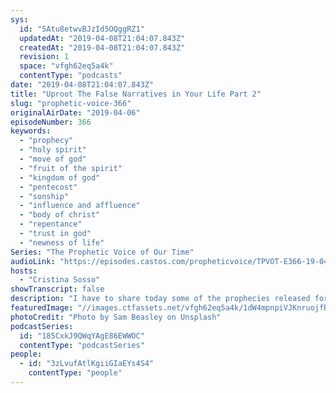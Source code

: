 ```yaml
---
sys:
  id: "5Atu8etwvBJzId5OQggRZ1"
  updatedAt: "2019-04-08T21:04:07.843Z"
  createdAt: "2019-04-08T21:04:07.843Z"
  revision: 1
  space: "vfgh62eq5a4k"
  contentType: "podcasts"
date: "2019-04-08T21:04:07.843Z"
title: "Uproot The False Narratives in Your Life Part 2"
slug: "prophetic-voice-366"
originalAirDate: "2019-04-06"
episodeNumber: 366
keywords:
  - "prophecy"
  - "holy spirit"
  - "move of god"
  - "fruit of the spirit"
  - "kingdom of god"
  - "pentecost"
  - "sonship"
  - "influence and affluence"
  - "body of christ"
  - "repentance"
  - "trust in god"
  - "newness of life"
Series: "The Prophetic Voice of Our Time"
audioLink: "https://episodes.castos.com/propheticvoice/TPVOT-E366-19-04-06-07-Uproot-the-False-Narratives-in-Your-Life-Part-2.mp3"
hosts:
  - "Cristina Sosso"
showTranscript: false
description: "I have to share today some of the prophecies released for the past 2 weeks. Just keep in mind that the testimony of our Lord Jesus Christ is the spirit of prophecy. That is in Revelation 19:10. We cannot add or take away from The Book of Revelation, and all prophecies are centered towards our Lord Jesus Christ. Just keep that in mind okay. As you may know, for the past two weeks I have been talking to you about false narratives that keep many Christians in the dark on what God is doing on the face of the Earth. We sometimes wondered why our prayers are not being answered and how come we don't hear the voice of God. And because we don't hear the voice of God, many of us concluded that God does not speak to his people anymore. No, God did not lose His voice. He's an almighty God, okay?"
featuredImage: "//images.ctfassets.net/vfgh62eq5a4k/1dW4mpnpiVJKnruojfR2JE/17f016a0d422e142ef63ee053aa1587f/sam-beasley-1185041-unsplash.jpg"
photoCredit: "Photo by Sam Beasley on Unsplash"
podcastSeries:
  id: "185CxkJ9QWqYAgE86EWWOC"
  contentType: "podcastSeries"
people:
  - id: "3zLvufAtlKgiiGIaEYs4S4"
    contentType: "people"
---
```

